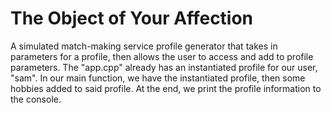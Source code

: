 # The Object of Your Affection
A simulated match-making service profile generator that takes in parameters for a profile, then allows the user to access and add to profile parameters.
The "app.cpp" already has an instantiated profile for our user, "sam". 
In our main function, we have the instantiated profile, then some hobbies added to said profile.
At the end, we print the profile information to the console.
